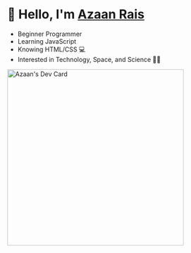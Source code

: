 # 👋 Hello, I'm <a href="https://github.com/AzaanRais">Azaan Rais</a>

- Beginner Programmer
- Learning JavaScript  
- Knowing HTML/CSS 💻
- Interested in Technology, Space, and Science 🚀🌠

<a href="https://app.daily.dev/azaan"><img src="https://api.daily.dev/devcards/c72fc07a69d34e5e9dd956fe7c0ca05b.png?r=fej" width="400" alt="Azaan's Dev Card"/></a>
